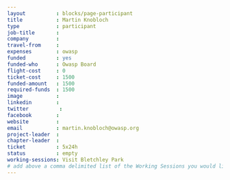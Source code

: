 ```yaml
---
layout          : blocks/page-participant
title           : Martin Knobloch
type            : participant
job-title       :
company         :
travel-from     :
expenses        : owasp
funded          : yes
funded-who      : Owasp Board
flight-cost     : 0
ticket-cost     : 1500
funded-amount   : 1500
required-funds  : 1500
image           :
linkedin        :
twitter          :
facebook        :
website         :
email           : martin.knobloch@owasp.org
project-leader  :
chapter-leader  :
ticket          : 5x24h
status          : empty
working-sessions: Visit Bletchley Park
# add above a comma delimited list of the Working Sessions you would like to attend (use the session's title)
---
```


<!-- put more details about participant here -->
